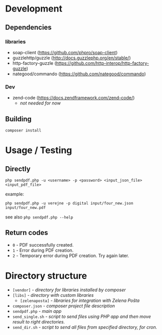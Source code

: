 # Development
## Dependencies
### libraries
* soap-client (https://github.com/phpro/soap-client)
* guzzlehttp/guzzle (http://docs.guzzlephp.org/en/stable/)
* http-factory-guzzle (https://github.com/http-interop/http-factory-guzzle)
* nategood/commando (https://github.com/nategood/commando)

### Dev
* zend-code (https://docs.zendframework.com/zend-code/)
  * *not needed for now*

## Building
`composer install`

# Usage / Testing
## Directly
`php sendpdf.php -u <username> -p <password> <input_json_file> <input_pdf_file>`

example:

`php sendpdf.php -u verejne -p digital input/four_new.json input/four_new.pdf`

see also `php sendpdf.php --help`

## Return codes
* `0` - PDF successfully created.
* `1` - Error during PDF creation.
* `2` - Temporary error during PDF creation. Try again later.

# Directory structure
* `[vendor]` *- directory for libraries installed by composer*
* `[libs]` *- directory with custom libraries*
  * `[zelenaposta]` *- libraries for integration with Zelena Pošta*
* `composer.json` *- composer project file description*
* `sendpdf.php` *- main app*
* `send_single.sh` *- script to send files using PHP app and then move result to right directories.*
* `send_dir.sh` *- script to send all files from specified directory, for cron.*
